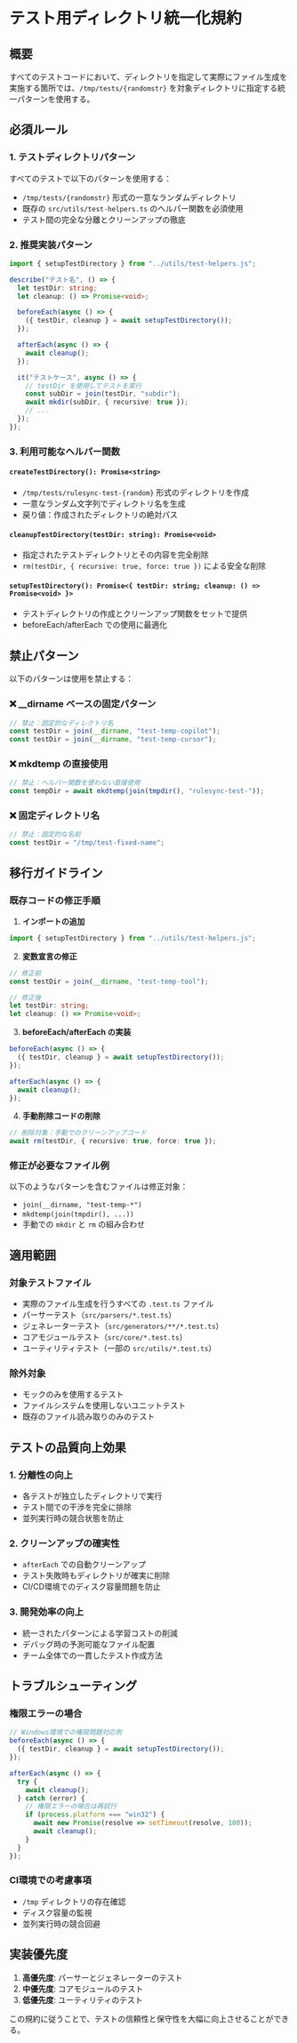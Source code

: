 # テスト用ディレクトリ統一化規約

## 概要

すべてのテストコードにおいて、ディレクトリを指定して実際にファイル生成を実施する箇所では、`/tmp/tests/{randomstr}` を対象ディレクトリに指定する統一パターンを使用する。

## 必須ルール

### 1. テストディレクトリパターン

すべてのテストで以下のパターンを使用する：
- `/tmp/tests/{randomstr}` 形式の一意なランダムディレクトリ
- 既存の `src/utils/test-helpers.ts` のヘルパー関数を必須使用
- テスト間の完全な分離とクリーンアップの徹底

### 2. 推奨実装パターン

```typescript
import { setupTestDirectory } from "../utils/test-helpers.js";

describe("テスト名", () => {
  let testDir: string;
  let cleanup: () => Promise<void>;

  beforeEach(async () => {
    ({ testDir, cleanup } = await setupTestDirectory());
  });

  afterEach(async () => {
    await cleanup();
  });

  it("テストケース", async () => {
    // testDir を使用してテストを実行
    const subDir = join(testDir, "subdir");
    await mkdir(subDir, { recursive: true });
    // ...
  });
});
```

### 3. 利用可能なヘルパー関数

#### `createTestDirectory(): Promise<string>`
- `/tmp/tests/rulesync-test-{random}` 形式のディレクトリを作成
- 一意なランダム文字列でディレクトリ名を生成
- 戻り値：作成されたディレクトリの絶対パス

#### `cleanupTestDirectory(testDir: string): Promise<void>`
- 指定されたテストディレクトリとその内容を完全削除
- `rm(testDir, { recursive: true, force: true })` による安全な削除

#### `setupTestDirectory(): Promise<{ testDir: string; cleanup: () => Promise<void> }>`
- テストディレクトリの作成とクリーンアップ関数をセットで提供
- beforeEach/afterEach での使用に最適化

## 禁止パターン

以下のパターンは使用を禁止する：

### ❌ __dirname ベースの固定パターン
```typescript
// 禁止：固定的なディレクトリ名
const testDir = join(__dirname, "test-temp-copilot");
const testDir = join(__dirname, "test-temp-cursor");
```

### ❌ mkdtemp の直接使用
```typescript
// 禁止：ヘルパー関数を使わない直接使用
const tempDir = await mkdtemp(join(tmpdir(), "rulesync-test-"));
```

### ❌ 固定ディレクトリ名
```typescript
// 禁止：固定的な名前
const testDir = "/tmp/test-fixed-name";
```

## 移行ガイドライン

### 既存コードの修正手順

1. **インポートの追加**
```typescript
import { setupTestDirectory } from "../utils/test-helpers.js";
```

2. **変数宣言の修正**
```typescript
// 修正前
const testDir = join(__dirname, "test-temp-tool");

// 修正後
let testDir: string;
let cleanup: () => Promise<void>;
```

3. **beforeEach/afterEach の実装**
```typescript
beforeEach(async () => {
  ({ testDir, cleanup } = await setupTestDirectory());
});

afterEach(async () => {
  await cleanup();
});
```

4. **手動削除コードの削除**
```typescript
// 削除対象：手動でのクリーンアップコード
await rm(testDir, { recursive: true, force: true });
```

### 修正が必要なファイル例

以下のようなパターンを含むファイルは修正対象：
- `join(__dirname, "test-temp-*")`
- `mkdtemp(join(tmpdir(), ...))`
- 手動での `mkdir` と `rm` の組み合わせ

## 適用範囲

### 対象テストファイル
- 実際のファイル生成を行うすべての `.test.ts` ファイル
- パーサーテスト（`src/parsers/*.test.ts`）
- ジェネレーターテスト（`src/generators/**/*.test.ts`）
- コアモジュールテスト（`src/core/*.test.ts`）
- ユーティリティテスト（一部の `src/utils/*.test.ts`）

### 除外対象
- モックのみを使用するテスト
- ファイルシステムを使用しないユニットテスト
- 既存のファイル読み取りのみのテスト

## テストの品質向上効果

### 1. 分離性の向上
- 各テストが独立したディレクトリで実行
- テスト間での干渉を完全に排除
- 並列実行時の競合状態を防止

### 2. クリーンアップの確実性
- `afterEach` での自動クリーンアップ
- テスト失敗時もディレクトリが確実に削除
- CI/CD環境でのディスク容量問題を防止

### 3. 開発効率の向上
- 統一されたパターンによる学習コストの削減
- デバッグ時の予測可能なファイル配置
- チーム全体での一貫したテスト作成方法

## トラブルシューティング

### 権限エラーの場合
```typescript
// Windows環境での権限問題対応例
beforeEach(async () => {
  ({ testDir, cleanup } = await setupTestDirectory());
});

afterEach(async () => {
  try {
    await cleanup();
  } catch (error) {
    // 権限エラーの場合は再試行
    if (process.platform === "win32") {
      await new Promise(resolve => setTimeout(resolve, 100));
      await cleanup();
    }
  }
});
```

### CI環境での考慮事項
- `/tmp` ディレクトリの存在確認
- ディスク容量の監視
- 並列実行時の競合回避

## 実装優先度

1. **高優先度**: パーサーとジェネレーターのテスト
2. **中優先度**: コアモジュールのテスト
3. **低優先度**: ユーティリティのテスト

この規約に従うことで、テストの信頼性と保守性を大幅に向上させることができる。